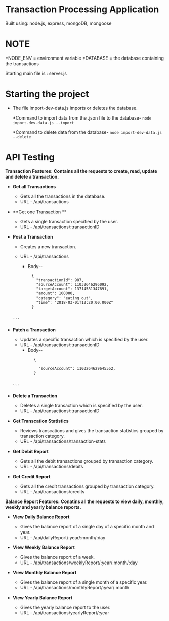 # Transaction Processing Application

Built using: node.js, express, mongoDB, mongoose 

# NOTE
*NODE_ENV = environment variable
*DATABASE = the database containing the transactions

Starting main file is : server.js

# Starting the project

* The file import-dev-data.js imports or deletes the database.

  *Command to import data from the .json file to the database- 
       ```
       node import-dev-data.js --import
       ```

  *Command to delete data from the database-
       ```
       node import-dev-data.js --delete
       ```
       
 # API Testing
 **Transaction Features:**
  **Contains all the requests to create, read, update and delete a transaction.**
  
  * **Get all Transactions** 
       * Gets all the transactions in the database.
       * URL - /api/transactions
 
  * **Get one Transaction **
       * Gets a single transaction specified by the user.
       * URL - /api/transactions/:transactionID
  
  * **Post a Transaction**
       * Creates a new transaction.
       * URL - /api/transactions
         * Body--
      
         ```
              {
                "transactionId": 987,
                "sourceAccount": 11032646296092,
                "targetAccount": 13714581347891,
                "amount": 100000,
                "category": "eating_out",
                "time": "2018-03-01T12:20:00.000Z"
              }
              
        ```
 
 * **Patch a Transaction** 
      * Updates a specific transaction which is specified by the user.
      * URL - /api/transactions/:transactionID
         * Body-- 
        ```
              {
                
                "sourceAccount": 1103264629645552,
              }
              
       ```
 
 * **Delete a Transaction** 
      * Deletes a single transaction which is specified by the user.
      * URL - /api/transactions/:transactionID 
  
 * **Get Transcation Statistics**
      * Reviews transcations and gives the transaction statistics grouped by transaction category.
      * URL - /api/transactions/transaction-stats
    
 * **Get Debit Report**
      * Gets all the debit transactions grouped by transaction category.
      * URL - /api/transactions/debits
  
 * **Get Credit Report**
      * Gets all the credit transactions grouped by transaction category.
      * URL - /api/transactions/credits
      
 
  **Balance Report Features:**
  **Conatins all the requests to view daily, monthly, weekly and yearly balance reports.**
  
   * **View Daily Balance Report** 
      * Gives the balance report of a single day of a specific month and year.
      * URL - /api/dailyReport/:year/:month/:day 
  
  *  **View Weekly Balance Report**
      * Gives the balance report of a week.
      * URL - /api/transactions/weeklyReport/:year/:month/:day 
    
 * **View Monthly Balance Report**
      * Gives the balance report of a single month of a specific year.
      * URL - /api/transactions/monthlyReport/:year/:month
  
 * **View Yearly Balance Report**
      * Gives the yearly balance report to the user.
      * URL - /api/transactions/yearlyReport/:year
  
  
  
